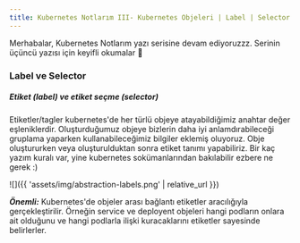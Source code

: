 ```yaml
---
title: Kubernetes Notlarım III- Kubernetes Objeleri | Label | Selector | Namespace
---
```


Merhabalar, Kubernetes Notlarım yazı serisine devam ediyoruzzz. Serinin üçüncü  yazısı için keyifli okumalar 🥳

### Label ve Selector
##### Etiket (label) ve etiket seçme (selector)
Etiketler/tagler kubernetes'de her türlü objeye atayabildiğimiz anahtar değer eşleniklerdir. Oluşturduğumuz objeye bizlerin daha iyi anlamdırabileceği gruplama yaparken kullanabileceğimiz bilgiler eklemiş oluyoruz.  Obje oluştururken veya oluşturulduktan sonra etiket tanımı yapabiliriz. Bir kaç yazım kuralı var, yine kubernetes sokümanlarından bakılabilir ezbere ne gerek :)

![]({{ 'assets/img/abstraction-labels.png' | relative_url }})

***Önemli:*** Kubernetes'de objeler arası bağlantı etiketler aracılığıyla gerçekleştirilir. Örneğin service ve deployent objeleri hangi podların onlara ait olduğunu ve hangi podlarla ilişki kuracaklarını etiketler sayesinde belirlerler.
